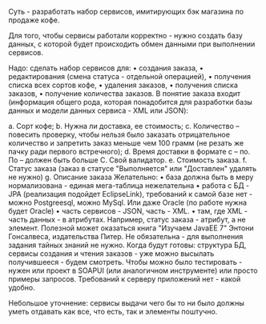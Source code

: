 Суть - разработать набор сервисов, имитирующих бэк магазина по продаже кофе. 

Для того, чтобы сервисы работали корректно - нужно создать базу данных, с которой будет происходить обмен данными при выполнении сервисов. 

Надо: сделать набор сервисов для:
•   создания заказа,
•   редактирования (смена статуса - отдельной операцией),
•   получения списка всех сортов кофе,
•   удаления заказов,
•   получения списка заказов,
•   получение количества заказов.
В понятие заказа входит (информация общего рода, которая понадобится для разработки базы данных и модели данных сервиса - XML или JSON):

a.  Сорт кофе;
b.  Нужна ли доставка, ее стоимость;
c.  Количество – повесить проверку, чтобы нельзя было заказать отрицательное количество и запретить заказ меньше чем 100 грамм (не резать же пачку ради первого встречного);
d.  Время доставки в формате с – по. По – должен быть больше С. Свой валидатор.
e.  Стоимость заказа.
f.  Статус заказа (заказ в статусе "Выполняется" или "Доставлен" удалять не нужно)
g.  Описание заказа
Желательно:
•   база должна быть в меру нормализована - единая мега-таблица нежелательна
•   работа с БД - JPA (реализация подойдет EclipseLink), требований к самой базе нет - можно Postgreesql, можно MySql. Или даже Oracle (по работе нужна будет Oracle)
•   часть сервисов - JSON, часть - XML. 
•   там, где XML - часть данных - в атрибутах. Например, статус заказа - атрибут, а не элемент.
Полезной может оказаться книга "Изучаем JavaEE 7" Энтони Гонсалвеса, издательства Питер. Не обязательна - для выполнения задания тайных знаний не нужно. 
Когда будут готовы: структура БД, сервисы создания и чтения заказов - уже можно высылать получившееся - будем смотреть. 
Чтобы можно было тестировать - нужен или проект в SOAPUI (или аналогичном инструменте) или просто примеры запросов. 
Требований к серверу приложений нет - какой удобно. 

Небольшое уточнение: сервисы выдачи чего бы то ни было должны уметь отдавать как все, что есть, так и элементы поштучно. 


